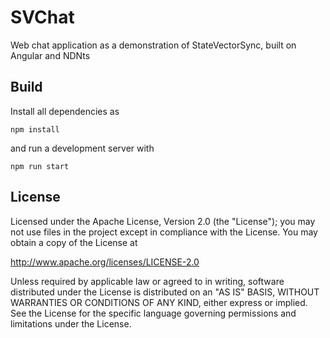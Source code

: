 # SVChat

Web chat application as a demonstration of StateVectorSync, built on Angular and NDNts

## Build

Install all dependencies as

    npm install

and run a development server with

    npm run start

## License

Licensed under the Apache License, Version 2.0 (the "License"); you may not use files in the project except in compliance with the License. You may obtain a copy of the License at

http://www.apache.org/licenses/LICENSE-2.0

Unless required by applicable law or agreed to in writing, software distributed under the License is distributed on an "AS IS" BASIS, WITHOUT WARRANTIES OR CONDITIONS OF ANY KIND, either express or implied. See the License for the specific language governing permissions and limitations under the License.
